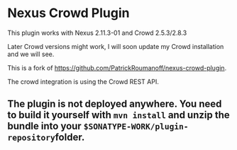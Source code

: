 Nexus Crowd Plugin
==================

This plugin works with Nexus 2.11.3-01 and Crowd 2.5.3/2.8.3

Later Crowd versions might work, I will soon update my Crowd installation and we will see.

This is a fork of https://github.com/PatrickRoumanoff/nexus-crowd-plugin.

The crowd integration is using the Crowd REST API.

## The plugin is not deployed anywhere. You need to build it yourself with `mvn install` and unzip the bundle into your `$SONATYPE-WORK/plugin-repository`folder.
